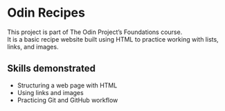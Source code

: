 # Odin Recipes

This project is part of The Odin Project’s Foundations course.  
It is a basic recipe website built using HTML to practice working with lists, links, and images.

## Skills demonstrated
- Structuring a web page with HTML
- Using links and images
- Practicing Git and GitHub workflow